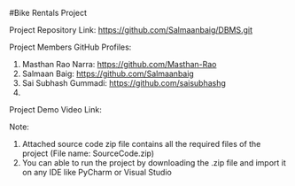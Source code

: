 #Bike Rentals Project

Project Repository Link: https://github.com/Salmaanbaig/DBMS.git

Project Members GitHub Profiles:
1) Masthan Rao Narra: https://github.com/Masthan-Rao
2) Salmaan Baig: https://github.com/Salmaanbaig
3) Sai Subhash Gummadi: https://github.com/saisubhashg
4)

Project Demo Video Link:

Note:
1) Attached source code zip file contains all the required files of the project (File name: SourceCode.zip)
2) You can able to run the project by downloading the .zip file and import it on any IDE like PyCharm or Visual Studio

